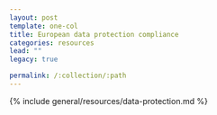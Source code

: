 ```yaml
---
layout: post
template: one-col
title: European data protection compliance
categories: resources
lead: ""
legacy: true

permalink: /:collection/:path
---
```



{% include general/resources/data-protection.md %}